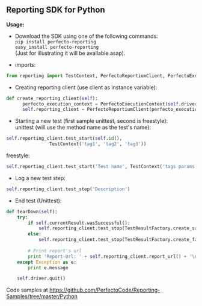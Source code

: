 ## Reporting SDK for Python

**Usage:**

- Download the SDK using one of the following commands: <br/>
`pip install perfecto-reporting`<br/>
`easy_install perfecto-reporting`<br/>
 (Just for illustrating it will be available asap).
 
- imports: 
```python
from reporting import TestContext, PerfectoReportiumClient, PerfectoExecutionContext, TestResultFactory
```

- Creating reporting client (use client as instance variable):
 ```Python
def create_reporting_client(self):
       perfecto_execution_context = PerfectoExecutionContext(self.driver)
       self.reporting_client = PerfectoReportiumClient(perfecto_execution_context)
```

- Starting a new test (first sample unittest, second is freestyle):<br/>
unittest (will use the method name as the test's name):
```python
self.reporting_client.test_start(self.id(),
                TestContext('tag1', 'tag2', 'tag3'))
```
freestyle: 
```python
self.reporting_client.test_start('Test name', TestContext('tags params'))
```

- Log a new test step:<br/>
```python
self.reporting_client.test_step('Description')
```

- End test (Unittest): <br/>
```python
def tearDown(self):
    try:
        if self.currentResult.wasSuccessful():
            self.reporting_client.test_stop(TestResultFactory.create_success())
        else:
            self.reporting_client.test_stop(TestResultFactory.create_failure(self.currentResult.errors,
                                                                             self.currentResult.failures))
        # Print report's url
        print 'Report-Url: ' + self.reporting_client.report_url() + '\n'
    except Exception as e:
        print e.message

    self.driver.quit()
```

Code samples at https://github.com/PerfectoCode/Reporting-Samples/tree/master/Python
